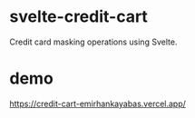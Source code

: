 # svelte-credit-cart
Credit card masking operations using Svelte.

# demo
https://credit-cart-emirhankayabas.vercel.app/
